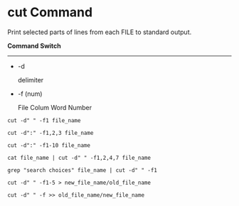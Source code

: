 
# cut Command

Print selected parts of lines from each FILE to standard output.

**Command Switch**

____________________________

-   -d

    delimiter

-   -f (num)

    File Colum Word Number

```
cut -d" " -f1 file_name
```

```
cut -d":" -f1,2,3 file_name
```

```
cut -d":" -f1-10 file_name
```

```
cat file_name | cut -d" " -f1,2,4,7 file_name
```

```
grep "search choices" file_name | cut -d" " -f1
```

```
cut -d" " -f1-5 > new_file_name/old_file_name
```

```
cut -d" " -f >> old_file_name/new_file_name
```

